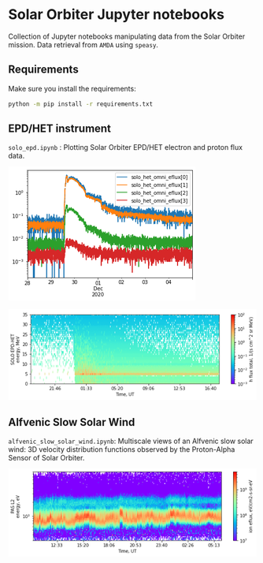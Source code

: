 # Solar Orbiter Jupyter notebooks

Collection of Jupyter notebooks manipulating data from the Solar Orbiter mission. Data retrieval from `AMDA` using `speasy`.

## Requirements
Make sure you install the requirements: 
```bash
python -m pip install -r requirements.txt
```

## EPD/HET instrument
`solo_epd.ipynb` : Plotting Solar Orbiter EPD/HET electron and proton flux data.

![Electron flux](/img/eflux_ts.png)

![Proton flux](/img/hflux_spectro.png)

## Alfvenic Slow Solar Wind
`alfvenic_slow_solar_wind.ipynb`: Multiscale views of an Alfvenic slow solar wind: 3D velocity distribution functions observed by the Proton-Alpha Sensor of Solar Orbiter.

![PAS L2](/img/pas_l2_spectro.png)
